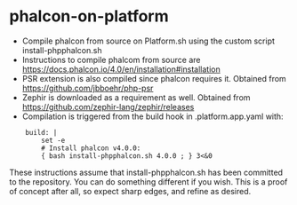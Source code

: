 # phalcon-on-platform
- Compile phalcon from source on Platform.sh using the custom script install-phpphalcon.sh
- Instructions to compile phalcom from source are https://docs.phalcon.io/4.0/en/installation#installation
- PSR extension is also compiled since phalcon requires it. Obtained from https://github.com/jbboehr/php-psr
- Zephir is downloaded as a requirement as well. Obtained from https://github.com/zephir-lang/zephir/releases
- Compilation is triggered from the build hook in .platform.app.yaml with:
```
    build: |
        set -e
        # Install phalcon v4.0.0:
        { bash install-phpphalcon.sh 4.0.0 ; } 3<&0
```
These instructions assume that install-phpphalcon.sh has been committed to the repository. 
You can do something different if you wish. This is a proof of concept after all, so expect sharp edges, and refine as desired.
